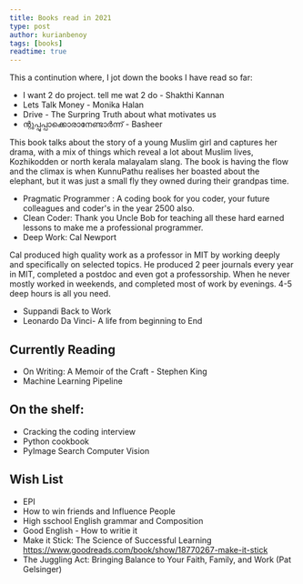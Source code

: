 ```yaml
---
title: Books read in 2021
type: post
author: kurianbenoy
tags: [books]
readtime: true
---
```


This a continution where, I jot down the books I have read so far:

-  I want 2 do project. tell me wat 2 do - Shakthi Kannan
- Lets Talk Money - Monika Halan
- Drive - The Surpring Truth about what motivates us
-  ന്റുപ്പുപ്പാക്കൊരാനേണ്ടാർന്ന് - Basheer 

This book talks about the story of a young Muslim girl and captures her drama, with a mix of things
which reveal a lot about Muslim lives, Kozhikodden or north kerala malayalam slang. The book is having
the flow and the climax is when KunnuPathu realises her boasted about the elephant, but it was just a small fly
they owned during their grandpas time.
- Pragmatic Programmer : A coding book for you coder, your future colleagues and coder's in the year 2500 also.
- Clean Coder: Thank you Uncle Bob for teaching all these hard earned lessons to make me a professional programmer.
- Deep Work: Cal Newport

Cal produced high quality work as a professor in MIT by working deeply and specifically on selected topics. He produced 2 peer journals
every year in MIT, completed a postdoc and even got a professorship. When he never mostly worked in weekends, and completed most of work
by evenings. 4-5 deep hours is all you need.

- Suppandi Back to Work
- Leonardo Da Vinci- A life from beginning to End

## Currently Reading

- On Writing: A Memoir of the Craft - Stephen King
- Machine Learning Pipeline

## On the shelf:

- Cracking the coding interview
- Python cookbook
- PyImage Search Computer Vision

## Wish List

- EPI
- How to win friends and Influence People
- High sschool English grammar and Composition
- Good English - How to writie it
- Make it Stick: The Science of Successful Learning https://www.goodreads.com/book/show/18770267-make-it-stick
- The Juggling Act: Bringing Balance to Your Faith, Family, and Work (Pat Gelsinger)
